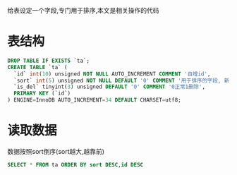 给表设定一个字段,专门用于排序,本文是相关操作的代码

# 表结构
```sql
DROP TABLE IF EXISTS `ta`;
CREATE TABLE `ta` (
  `id` int(10) unsigned NOT NULL AUTO_INCREMENT COMMENT '自增id',
  `sort` int(5) unsigned NOT NULL DEFAULT '0' COMMENT '用于排序的字段, 新记录的值=max(sort)+1',
  `is_del` tinyint(3) unsigned DEFAULT '0' COMMENT '0正常1删除',
  PRIMARY KEY (`id`)
) ENGINE=InnoDB AUTO_INCREMENT=34 DEFAULT CHARSET=utf8;
```

# 读取数据

数据按照sort倒序(sort越大,越靠前)

```sql
SELECT * FROM ta ORDER BY sort DESC,id DESC
```